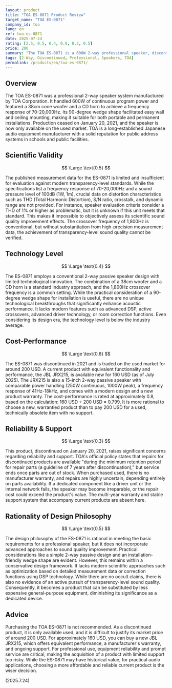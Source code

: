 ```yaml
---
layout: product
title: "TOA ES-0871 Product Review"
target_name: "TOA ES-0871"
company_id: toa
lang: en
ref: toa-es-0871
date: 2025-07-24
rating: [2.5, 0.5, 0.4, 0.8, 0.3, 0.5]
price: 200
summary: "The TOA ES-0871 is a 600W 2-way professional speaker, discontinued in 2021. Featuring a 38cm woofer and a CD horn with a 70-20,000Hz frequency response, it lacks modern measurement data and is based on a conventional design."
tags: [2-Way, Discontinued, Professional, Speakers, TOA]
permalink: /products/en/toa-es-0871/
---
```

## Overview

The TOA ES-0871 was a professional 2-way speaker system manufactured by TOA Corporation. It handled 600W of continuous program power and featured a 38cm cone woofer and a CD horn to achieve a frequency response of 70-20,000Hz. Its 90-degree wedge shape facilitated easy wall and ceiling mounting, making it suitable for both portable and permanent installations. Production ceased on January 20, 2021, and the speaker is now only available on the used market. TOA is a long-established Japanese audio equipment manufacturer with a solid reputation for public address systems in schools and public facilities.

## Scientific Validity

$$ \Large \text{0.5} $$

The published measurement data for the ES-0871 is limited and insufficient for evaluation against modern transparency-level standards. While the specifications list a frequency response of 70-20,000Hz and a sound pressure level of 100dB (1W, 1m), crucial data on distortion characteristics such as THD (Total Harmonic Distortion), S/N ratio, crosstalk, and dynamic range are not provided. For instance, speaker evaluation criteria consider a THD of 1% or higher as problematic, but it is unknown if this unit meets that standard. This makes it impossible to objectively assess its scientific sound quality improvement effects. The crossover frequency of 1,800Hz is conventional, but without substantiation from high-precision measurement data, the achievement of transparency-level sound quality cannot be verified.

## Technology Level

$$ \Large \text{0.4} $$

The ES-0871 employs a conventional 2-way passive speaker design with limited technological innovation. The combination of a 38cm woofer and a CD horn is a standard industry approach, and the 1,800Hz crossover frequency is a common setting. While the practical consideration of a 90-degree wedge shape for installation is useful, there are no unique technological breakthroughs that significantly enhance acoustic performance. It lacks modern features such as advanced DSP, active crossovers, advanced driver technology, or room correction functions. Even considering its design era, the technology level is below the industry average.

## Cost-Performance

$$ \Large \text{0.8} $$

The ES-0871 was discontinued in 2021 and is traded on the used market for around 200 USD. A current product with equivalent functionality and performance, the JBL JRX215, is available new for 160 USD (as of July 2025). The JRX215 is also a 15-inch 2-way passive speaker with comparable power handling (250W continuous, 1000W peak), a frequency response of 41Hz-18kHz, and comes with a modern design and a new product warranty. The cost-performance is rated at approximately 0.8, based on the calculation: 160 USD ÷ 200 USD = 0.799. It is more rational to choose a new, warrantied product than to pay 200 USD for a used, technically obsolete item with no support.

## Reliability & Support

$$ \Large \text{0.3} $$

This product, discontinued on January 20, 2021, raises significant concerns regarding reliability and support. TOA's official policy states that repairs for discontinued products are available "during the minimum retention period for repair parts (a guideline of 7 years after discontinuation)," but service ends once parts are out of stock. When purchased used, there is no manufacturer warranty, and repairs are highly uncertain, depending entirely on parts availability. If a dedicated component like a driver unit or the internal network fails, the speaker may become irreparable, or the repair cost could exceed the product's value. The multi-year warranty and stable support system that accompany current products are absent here.

## Rationality of Design Philosophy

$$ \Large \text{0.5} $$

The design philosophy of the ES-0871 is rational in meeting the basic requirements for a professional speaker, but it does not incorporate advanced approaches to sound quality improvement. Practical considerations like a simple 2-way passive design and an installation-friendly wedge shape are evident. However, this remains within a conservative design framework. It lacks modern scientific approaches such as optimization based on detailed measurement data or correction functions using DSP technology. While there are no occult claims, there is also no evidence of an active pursuit of transparency-level sound quality. Consequently, it becomes a product that can be substituted by less expensive general-purpose equipment, diminishing its significance as a dedicated device.

## Advice

Purchasing the TOA ES-0871 is not recommended. As a discontinued product, it is only available used, and it is difficult to justify its market price of around 200 USD. For approximately 160 USD, you can buy a new JBL JRX215, which offers equivalent performance, a manufacturer's warranty, and ongoing support. For professional use, equipment reliability and prompt service are critical, making the acquisition of a product with limited support too risky. While the ES-0871 may have historical value, for practical audio applications, choosing a more affordable and reliable current product is the wiser decision.

(2025.7.24)

